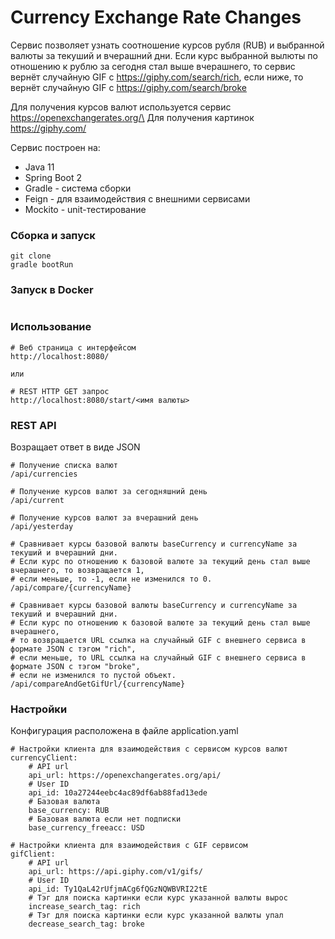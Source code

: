 # Currency Exchange Rate Changes

Сервис позволяет узнать соотношение курсов рубля (RUB) и выбранной валюты за текуший и вчерашний дни.
Если курс выбранной вылюты по отношению к рублю за сегодня стал выше вчерашнего, 
то сервис вернёт случайную GIF c https://giphy.com/search/rich,
если ниже, то вернёт случайную GIF c https://giphy.com/search/broke

Для получения курсов валют используется сервис https://openexchangerates.org/\
Для получения картинок https://giphy.com/

Сервис построен на:
 * Java 11
 * Spring Boot 2
 * Gradle - система сборки
 * Feign - для взаимодействия с внешними сервисами
 * Mockito - unit-тестирование


### Сборка и запуск
```
git clone 
gradle bootRun
```

### Запуск в Docker
```

```

### Использование
```
# Веб страница с интерфейсом 
http://localhost:8080/

или

# REST HTTP GET запрос
http://localhost:8080/start/<имя валюты>
```

### REST API
Возращает ответ в виде JSON
```
# Получение списка валют
/api/currencies

# Получение курсов валют за сегодняшний день
/api/current

# Получение курсов валют за вчерашний день
/api/yesterday

# Сравнивает курсы базовой валюты baseCurrency и currencyName за текуший и вчерашний дни.
# Если курс по отношению к базовой валюте за текущий день стал выше вчерашнего, то возвращается 1,
# если меньше, то -1, если не изменился то 0.
/api/compare/{currencyName}

# Сравнивает курсы базовой валюты baseCurrency и currencyName за текуший и вчерашний дни.
# Если курс по отношению к базовой валюте за текущий день стал выше вчерашнего,
# то возвращается URL ссылка на случайный GIF с внешнего сервиса в формате JSON с тэгом "rich",
# если меньше, то URL ссылка на случайный GIF с внешнего сервиса в формате JSON с тэгом "broke",
# если не изменился то пустой объект.
/api/compareAndGetGifUrl/{currencyName}
```

### Настройки
Конфигурация расположена в файле application.yaml
```
# Настройки клиента для взаимодействия с сервисом курсов валют
currencyClient:
    # API url    
    api_url: https://openexchangerates.org/api/
    # User ID
    api_id: 10a27244eebc4ac89df6ab88fad13ede
    # Базовая валюта
    base_currency: RUB
    # Базовая валюта если нет подписки 
    base_currency_freeacc: USD

# Настройки клиента для взаимодействия с GIF сервисом
gifClient:
    # API url  
    api_url: https://api.giphy.com/v1/gifs/
    # User ID
    api_id: Ty1QaL42rUfjmACg6fQGzNQWBVRI22tE
    # Тэг для поиска картинки если курс указанной валюты вырос
    increase_search_tag: rich
    # Тэг для поиска картинки если курс указанной валюты упал
    decrease_search_tag: broke
```
